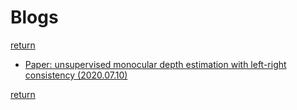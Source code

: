 # Blogs

[return](../index.md)

- [Paper: unsupervised monocular depth estimation with left-right consistency
    (2020.07.10)](blogs/monodepth/monodepth.md)

[return](../index.md)